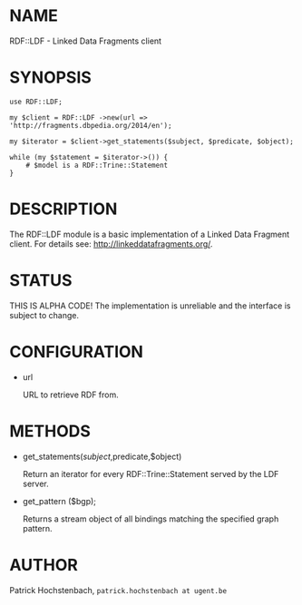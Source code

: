 # NAME

RDF::LDF - Linked Data Fragments client

# SYNOPSIS

    use RDF::LDF;

    my $client = RDF::LDF ->new(url => 'http://fragments.dbpedia.org/2014/en');

    my $iterator = $client->get_statements($subject, $predicate, $object);

    while (my $statement = $iterator->()) {
        # $model is a RDF::Trine::Statement
    } 

# DESCRIPTION

The RDF::LDF  module is a basic implementation of a Linked Data Fragment client. For details see:
<http://linkeddatafragments.org/>.

# STATUS

THIS IS ALPHA CODE! The implementation is unreliable and the interface is subject to change.

# CONFIGURATION

- url

    URL to retrieve RDF from.

# METHODS

- get\_statements($subject,$predicate,$object)

    Return an iterator for every RDF::Trine::Statement served by the LDF server.

- get\_pattern ($bgp);

    Returns a stream object of all bindings matching the specified graph pattern.

# AUTHOR

Patrick Hochstenbach, `patrick.hochstenbach at ugent.be`
